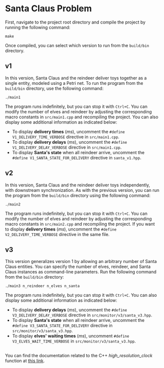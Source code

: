 
# Santa Claus Problem

First, navigate to the project root directory and compile the project by running the following command:

```shell
make
```

Once compiled, you can select which version to run from the `build/bin` directory.

## v1

In this version, Santa Claus and the reindeer deliver toys together as a single entity, modeled using a Petri net. To run the program from the `build/bin` directory, use the following command:

```shell
./main1
```

The program runs indefinitely, but you can stop it with `Ctrl+C`. You can modify the number of elves and reindeer by adjusting the corresponding macro constants in `src/main1.cpp` and recompiling the project. You can also display some additional information as indicated below:
- To display **delivery times** (<i>ms</i>), uncomment the `#define V1_DELIVERY_TIME_VERBOSE` directive in `src/main1.cpp`.
- To display **delivery delays** (<i>ms</i>), uncomment the `#define V1_DELIVERY_DELAY_VERBOSE` directive in `src/main1.cpp`.
- To display **Santa's state** when all reindeer arrive, uncomment the `#define V1_SANTA_STATE_FOR_DELIVERY` directive in `santa_v1.hpp`.

## v2

In this version, Santa Claus and the reindeer deliver toys independently, with downstream synchronization. As with the previous version, you can run the program from the `build/bin` directory using the following command:

```shell
./main2
```

The program runs indefinitely, but you can stop it with `Ctrl+C`. You can modify the number of elves and reindeer by adjusting the corresponding macro constants in `src/main2.cpp` and recompiling the project. If you want to display **delivery times** (<i>ms</i>), uncomment the `#define V2_DELIVERY_TIME_VERBOSE` directive in the same file.

## v3

This version generalizes version 1 by allowing an arbitrary number of Santa Claus entities. You can specify the number of elves, reindeer, and Santa Claus instances as command-line parameters. Run the following command from the `build/bin` directory:

```shell
./main3 n_reindeer n_elves n_santa
```

The program runs indefinitely, but you can stop it with `Ctrl+C`. You can also display some additional information as indicated below:
- To display **delivery delays** (<i>ms</i>), uncomment the `#define V3_DELIVERY_DELAY_VERBOSE` directive in `src/monitor/v3/santa_v3.hpp`.
- To display **Santa's state** when all reindeer arrive, uncomment the `#define V3_SANTA_STATE_FOR_DELIVERY` directive in `src/monitor/v3/santa_v3.hpp`.
- To display **elves' waiting times** (<i>ms</i>), uncomment `#define V3_ELVES_WAIT_TIME_VERBOSE` in `src/monitor/v3/santa_v3.hpp`.

##
You can find the documentation related to the C++ <i>high_resolution_clock</i> function at [this link](https://en.cppreference.com/w/cpp/chrono/high_resolution_clock).
